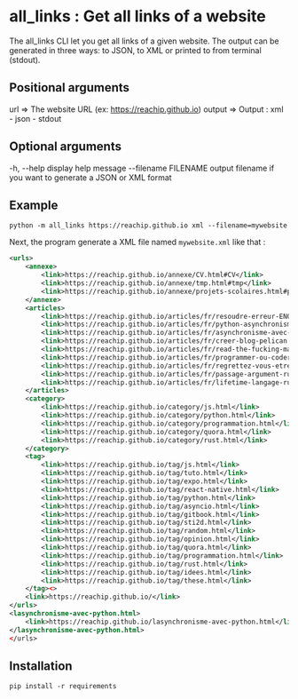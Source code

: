 # all_links : Get all links of a website

The all_links CLI let you get all links of a given website.
The output can be generated in three ways: to JSON, to XML or printed to from terminal (stdout).

## Positional arguments

url => The website URL (ex: https://reachip.github.io)
output => Output : xml - json - stdout

## Optional arguments

-h, --help           display help message
--filename FILENAME  output filename if you want to generate a JSON or XML format 

## Example

```
python -m all_links https://reachip.github.io xml --filename=mywebsite
```

Next, the program generate a XML file named ```mywebsite.xml``` like that : 

```xml
<urls>
    <annexe>
        <link>https://reachip.github.io/annexe/CV.html#CV</link>
        <link>https://reachip.github.io/annexe/tmp.html#tmp</link>
        <link>https://reachip.github.io/annexe/projets-scolaires.html#projets-scolaires</link>
    </annexe>
    <articles>
        <link>https://reachip.github.io/articles/fr/resoudre-erreur-ENOSPC-expo-react-native.html#resoudre-erreur-ENOSPC-expo-react-native</link>
        <link>https://reachip.github.io/articles/fr/python-asynchronisme-par-la-pratique.html#python-asynchronisme-par-la-pratique</link>
        <link>https://reachip.github.io/articles/fr/asynchronisme-avec-python.html#asynchronisme-avec-python</link>
        <link>https://reachip.github.io/articles/fr/creer-blog-pelican.html#creer-blog-pelican</link>
        <link>https://reachip.github.io/articles/fr/read-the-fucking-manual.html#read-the-fucking-manual</link>
        <link>https://reachip.github.io/articles/fr/programmer-ou-coder.html#programmer-ou-coder</link>
        <link>https://reachip.github.io/articles/fr/regrettez-vous-etre-devenu-ing\xc3\xa9nieur-pourquoi-quora.html#regrettez-vous-etre-devenu-ing\xc3\xa9nieur-pourquoi-quora</link>
        <link>https://reachip.github.io/articles/fr/passage-argument-rust.html#passage-argument-rust</link>
        <link>https://reachip.github.io/articles/fr/lifetime-langage-rust.html#lifetime-langage-rust</link>
    </articles>
    <category>
        <link>https://reachip.github.io/category/js.html</link>
        <link>https://reachip.github.io/category/python.html</link>
        <link>https://reachip.github.io/category/programmation.html</link>
        <link>https://reachip.github.io/category/quora.html</link>
        <link>https://reachip.github.io/category/rust.html</link>
    </category>
    <tag>
        <link>https://reachip.github.io/tag/js.html</link>
        <link>https://reachip.github.io/tag/tuto.html</link>
        <link>https://reachip.github.io/tag/expo.html</link>
        <link>https://reachip.github.io/tag/react-native.html</link>
        <link>https://reachip.github.io/tag/python.html</link>
        <link>https://reachip.github.io/tag/asyncio.html</link>
        <link>https://reachip.github.io/tag/gitbook.html</link>
        <link>https://reachip.github.io/tag/sti2d.html</link>
        <link>https://reachip.github.io/tag/random.html</link>
        <link>https://reachip.github.io/tag/opinion.html</link>
        <link>https://reachip.github.io/tag/quora.html</link>
        <link>https://reachip.github.io/tag/programmation.html</link>
        <link>https://reachip.github.io/tag/rust.html</link>
        <link>https://reachip.github.io/tag/idees.html</link>
        <link>https://reachip.github.io/tag/these.html</link>
    </tag><>
    <link>https://reachip.github.io/</link>
</urls>
<lasynchronisme-avec-python.html>
    <link>https://reachip.github.io/lasynchronisme-avec-python.html</link>
</lasynchronisme-avec-python.html>
</urls>
```

## Installation

```
pip install -r requirements
```
